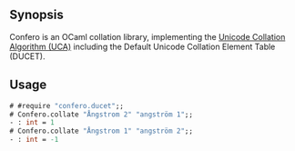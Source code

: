 ## Synopsis

Confero is an OCaml collation library, implementing the [Unicode Collation
Algorithm (UCA)][uca] including the Default Unicode Collation Element Table
(DUCET).

## Usage

```ocaml
# #require "confero.ducet";;
# Confero.collate "Ångstrom 2" "angström 1";;
- : int = 1
# Confero.collate "Ångstrom 1" "angström 2";;
- : int = -1
```

[uca]: https://unicode.org/reports/tr10/
